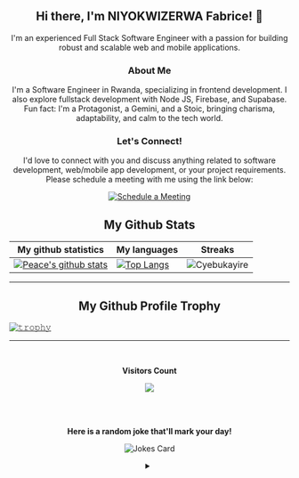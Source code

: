 <h2 align="center">Hi there, I'm NIYOKWIZERWA Fabrice! 👋</h2>

<p align="center">I'm an experienced Full Stack Software Engineer with a passion for building robust and scalable web and mobile applications.</p>

<h3 align="center">About Me</h3>

<p align="center">
I'm a Software Engineer in Rwanda, specializing in frontend development. I also explore fullstack development with Node JS, Firebase, and Supabase. Fun fact: I'm a Protagonist, a Gemini, and a Stoic, bringing charisma, adaptability, and calm to the tech world.
</p>

<h3 align="center">Let's Connect!</h3>

<p align="center">I'd love to connect with you and discuss anything related to software development, web/mobile app development, or your project requirements. Please schedule a meeting with me using the link below:</p>

<p align="center"><a href="https://calendly.com/codinglone/one-to-one" target="_blank"><img src="https://user-images.githubusercontent.com/15426564/144297439-f530f383-e73e-41e0-9914-a9b7d3f432e5.png" alt="Schedule a Meeting"></a></p>
<!--
**My Github Metrics**

![Anurag's GitHub stats](https://github-readme-stats.vercel.app/api?username=Codinglone&show_icons=true&theme=transparent&count_private=true)

[![Top Langs](https://github-readme-stats.vercel.app/api/top-langs/?username=Codinglone&hide_progress=false&theme=transparent)](https://github.com/anuraghazra/github-readme-stats)
-->
<!-- START NEW SECTION -->
<p align="center">
 <h2 align="center">My Github Stats</h2>

|My github statistics|My languages|Streaks|
|-|-|-|
|[![Peace's github stats](https://github-readme-stats.vercel.app/api?username=Codinglone&show_icons=true&theme=transparent&hide_title=true)](https://github.com/Codinglone)|[![Top Langs](https://github-readme-stats.vercel.app/api/top-langs/?username=Codinglone&show_icons=true&theme=transparent&layout=compact&hide_title=true)](https://github.com/Codinglone)|![Cyebukayire](https://github-readme-streak-stats.herokuapp.com/?user=Codinglone&theme=transparent)
<hr>

<!-- START NEW SECTION -->
<p align="center">
<!--   <img width="100" src="https://user-images.githubusercontent.com/6661165/91657958-61b4fd00-eb00-11ea-9def-dc7ef5367e34.png" />   -->
  <h2 align="center">My Github Profile Trophy</h2>
</p>

<!-- [![trophy](https://github-profile-trophy.vercel.app/?username=Cyebukayire&theme=radical&margin-w=40&margin-h=40)](https://github.com/Cyebukayire) -->

[![𝚝𝚛𝚘𝚙𝚑𝚢](https://github-profile-trophy.vercel.app/?username=Codinglone&column=8&margin-w=20&margin-h=0&no-bg=true&no-frame=true&theme=tokyonight)](https://github.com/Codinglone)
<hr>

<!-- START NEW SECTION -->
<div align="center">
<br><p align="centre"><b>Visitors Count</b></p>  
<p align="center"><img align="center" src="https://profile-counter.glitch.me/{Codinglone}/count.svg" /></p> 
<br></div>

<!-- START NEW SECTION -->
<div align="center">
 <br>
 <p align="centre"><b> Here is a random joke that'll mark your day!</b></p>
 
 
![Jokes Card](https://readme-jokes.vercel.app/api)
 
 
<details><summary align="center"> </samp></summary><p align ="centre"> Refresh page to load New joke</p></details>
<br>
</div>
